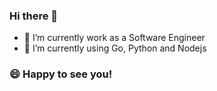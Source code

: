 ### Hi there 👋

<!--
**llassingan/llassingan** is a ✨ _special_ ✨ repository because its `README.md` (this file) appears on your GitHub profile.-->

- 🔭 I’m currently work as a Software Engineer
- 🌱 I’m currently using Go, Python and Nodejs

### 😄 Happy to see you!


